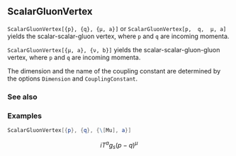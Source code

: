 ## ScalarGluonVertex

`ScalarGluonVertex[{p}, {q}, {μ, a}]` or `ScalarGluonVertex[p,  q,  μ, a]` yields the scalar-scalar-gluon vertex, where `p` and `q` are incoming momenta.

`ScalarGluonVertex[{μ, a}, {ν, b}]` yields the scalar-scalar-gluon-gluon vertex, where `p` and `q` are incoming momenta.

The dimension and the name of the coupling constant are determined by the options `Dimension` and `CouplingConstant`.

### See also

### Examples

```mathematica
ScalarGluonVertex[{p}, {q}, {\[Mu], a}]
```

$$i T^a g_s (p-q)^{\mu }$$
